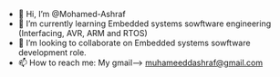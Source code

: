 * 👋 Hi, I’m @Mohamed-Ashraf     
* 🌱 I’m currently learning Embedded systems sowftware engineering (Interfacing, AVR, ARM and RTOS)     
* 💞️ I’m looking to collaborate on Embedded systems sowftware development role.     
* 📫 How to reach me: My gmail--> muhameeddashraf@gmail.com
